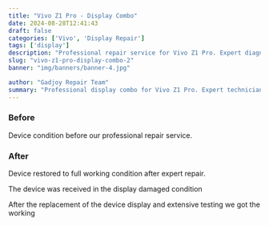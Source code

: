 ```yaml
---
title: "Vivo Z1 Pro - Display Combo"
date: 2024-08-28T12:41:43
draft: false
categories: ['Vivo', 'Display Repair']
tags: ['display']
description: "Professional repair service for Vivo Z1 Pro. Expert diagnosis and quality repairs in Bangalore."
slug: "vivo-z1-pro-display-combo-2"
banner: "img/banners/banner-4.jpg"

author: "Gadjoy Repair Team"
summary: "Professional display combo for Vivo Z1 Pro. Expert technicians, quality parts, warranty included."
---
```


### Before

Device condition before our professional repair service.

### After

Device restored to full working condition after expert repair.

The device was received in the display damaged condition

After the replacement of the device display and extensive testing we got the working